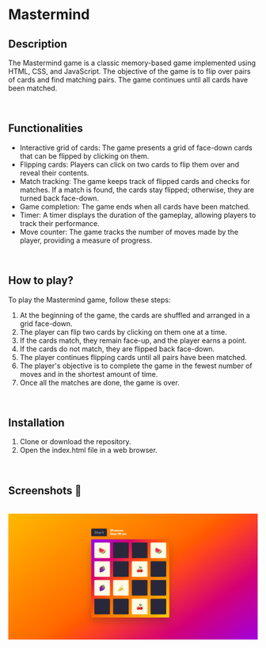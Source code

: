 # **Mastermind** 



## **Description**
The Mastermind game is a classic memory-based game implemented using HTML, CSS, and JavaScript. The objective of the game is to flip over pairs of cards and find matching pairs. The game continues until all cards have been matched.

<br>

## **Functionalities**

- Interactive grid of cards: The game presents a grid of face-down cards that can be flipped by clicking on them.
- Flipping cards: Players can click on two cards to flip them over and reveal their contents.
- Match tracking: The game keeps track of flipped cards and checks for matches. If a match is found, the cards stay flipped; otherwise, they are turned back face-down.
- Game completion: The game ends when all cards have been matched.
- Timer: A timer displays the duration of the gameplay, allowing players to track their performance.
- Move counter: The game tracks the number of moves made by the player, providing a measure of progress.

<br>

## **How to play?**
To play the Mastermind game, follow these steps:

1. At the beginning of the game, the cards are shuffled and arranged in a grid face-down.
2. The player can flip two cards by clicking on them one at a time.
3. If the cards match, they remain face-up, and the player earns a point.
4. If the cards do not match, they are flipped back face-down.
5. The player continues flipping cards until all pairs have been matched.
6. The player's objective is to complete the game in the fewest number of moves and in the shortest amount of time.
7. Once all the matches are done, the game is over. 

<br>

## **Installation**
1. Clone or download the repository.
2. Open the index.html file in a web browser.


<br>

## **Screenshots 📸**

<br>
<img src="Screenshots/Mastermind.png" alt="Mastemind Game Screenshot">



<br>

